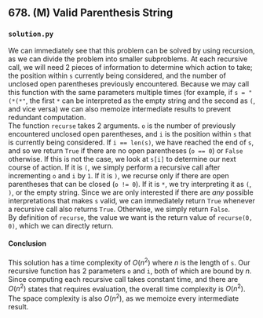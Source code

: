 ## 678. (M) Valid Parenthesis String

### `solution.py`
We can immediately see that this problem can be solved by using recursion, as we can divide the problem into smaller subproblems. At each recursive call, we will need 2 pieces of information to determine which action to take; the position within `s` currently being considered, and the number of unclosed open parentheses previously encountered. Because we may call this function with the same parameters multiple times (for example, if `s = "(*(*"`, the first `*` can be interpreted as the empty string and the second as `(`, and vice versa) we can also memoize intermediate results to prevent redundant computation.  
The function `recurse` takes 2 arguments. `o` is the number of previously encountered unclosed open parentheses, and `i` is the position within `s` that is currently being considered. If `i == len(s)`, we have reached the end of `s`, and so we return `True` if there are no open parentheses (`o == 0`) or `False` otherwise. If this is not the case, we look at `s[i]` to determine our next course of action. If it is `(`, we simply perform a recursive call after incrementing `o` and `i` by `1`. If it is `)`, we recurse only if there are open parentheses that can be closed (`o != 0`). If it is `*`, we try interpreting it as `(`, `)`, or the empty string. Since we are only interested if there are *any* possible interpretations that makes `s` valid, we can immediately return `True` whenever a recursive call also returns `True`. Otherwise, we simply return `False`.  
By definition of `recurse`, the value we want is the return value of `recurse(0, 0)`, which we can directly return.  

#### Conclusion
This solution has a time complexity of $O(n^2)$ where $n$ is the length of `s`. Our recursive function has 2 parameters `o` and `i`, both of which are bound by $n$. Since computing each recursive call takes constant time, and there are $O(n^2)$ states that requires evaluation, the overall time complexity is $O(n^2)$. The space complexity is also $O(n^2)$, as we memoize every intermediate result.  
  

